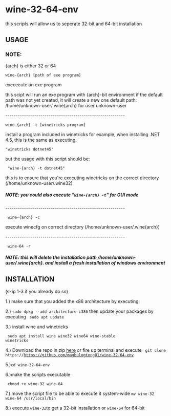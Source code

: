 # wine-32-64-env

this scripts will allow us to seperate 32-bit and 64-bit installation

<h2> USAGE </h2>

<h3> NOTE:</h3> {arch} is either 32 or 64

<code>wine-{arch} [path of exe program]</code>
<p>exececute an exe program</p>
<p>this scipt will run an exe program with {arch}-bit environment
if the default path was not yet created, it will create a new one
default path: /home/unknown-user/.wine{arch} for user unknown-user</p>
<p>----------------------------------------------------------</p>
<code>wine-{arch} -t [winetricks program]</code>
<p>install a program included in winetricks
for example, when installing .NET 4.5, this is the same as executing:</p>

 <code>"winetricks dotnet45" </code>

<p>but the usage with this script should be:</p>

<code> "wine-{arch} -t dotnet45" </code>

<p> this is to ensure that you're executing winetricks on the correct directory (/home/unknown-user/.wine32)</p>

<h5> NOTE: you could also execute "<code>wine-{arch} -t</code>" for GUI mode </h5>
<p>----------------------------------------------------------</p>
<code> wine-{arch} -c </code>
<p>execute winecfg on correct directory (/home/unknown-user/.wine{arch})</p>
<p>----------------------------------------------------------</p>
<code> wine-64 -r </code>
<h5>NOTE: this will delete the installation path /home/unknown-user/.wine{arch}. and install a fresh installation of windows environment</h5>



<h2> INSTALLATION</h2>
<p> (skip 1-3 if you already do so)
<p> 1.) make sure that you added the x86 architecture by executing:

2.) <code>sudo dpkg --add-architecture i386</code>
then update your packages by executing <code> sudo apt update</code>

<p> 3.) install wine and winetricks</p>

<code> sudo apt install wine wine32 wine64 wine-stable winetricks</code>

4.) Download the repo in zip <a href="https://codeload.github.com/magbulogtong81/wine-32-64-env/zip/refs/heads/main">here</a> or fire up terminal and execute <code> git clone https://https://github.com/magbulogtong81/wine-32-64-env</code>

5.)<code>cd wine-32-64-env</code>

<p>6.)make the scripts executable</p>
<code> chmod +x wine-32 wine-64</code>

<p>7.) move the script file to be able to execute it system-wide
  <code>mv wine-32 wine-64 /usr/local/bin</code>
  <p>8.) execute <code>wine-32</code>to get a 32-bit installation or   <code>wine-64</code> for 64-bit</p>
